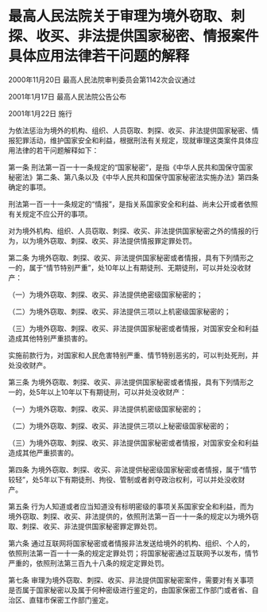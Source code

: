# 最高人民法院关于审理为境外窃取、刺探、收买、非法提供国家秘密、情报案件具体应用法律若干问题的解释

2000年11月20日 最高人民法院审判委员会第1142次会议通过

2001年1月17日 最高人民法院公告公布

2001年1月22日 施行



为依法惩治为境外的机构、组织、人员窃取、刺探、收买、非法提供国家秘密、情报犯罪活动，维护国家安全和利益，根据刑法有关规定，现就审理这类案件具体应用法律的若干问题解释如下：

第一条 刑法第一百一十一条规定的“国家秘密”，是指《中华人民共和国保守国家秘密法》第二条、第八条以及《中华人民共和国保守国家秘密法实施办法》第四条确定的事项。

刑法第一百一十一条规定的“情报”，是指关系国家安全和利益、尚未公开或者依照有关规定不应公开的事项。

对为境外机构、组织、人员窃取、刺探、收买、非法提供国家秘密之外的情报的行为，以为境外窃取、刺探、收买、非法提供情报罪定罪处罚。

第二条 为境外窃取、刺探、收买、非法提供国家秘密或者情报，具有下列情形之一的，属于“情节特别严重”，处10年以上有期徒刑、无期徒刑，可以并处没收财产：

（一）为境外窃取、刺探、收买、非法提供绝密级国家秘密的；

（二）为境外窃取、刺探、收买、非法提供三项以上机密级国家秘密的；

（三）为境外窃取、刺探、收买、非法提供国家秘密或者情报，对国家安全和利益造成其他特别严重损害的。

实施前款行为，对国家和人民危害特别严重、情节特别恶劣的，可以判处死刑，并处没收财产。

第三条 为境外窃取、刺探、收买、非法提供国家秘密或者情报，具有下列情形之一的，处5年以上10年以下有期徒刑，可以并处没收财产：

（一）为境外窃取、刺探、收买、非法提供机密级国家秘密的；

（二）为境外窃取、刺探、收买、非法提供三项以上秘密级国家秘密的；

（三）为境外窃取、刺探、收买、非法提供国家秘密或者情报，对国家安全和利益造成其他严重损害的。

第四条 为境外窃取、刺探、收买、非法提供秘密级国家秘密或者情报，属于“情节较轻”，处5年以下有期徒刑、拘役、管制或者剥夺政治权利，可以并处没收财产。

第五条 行为人知道或者应当知道没有标明密级的事项关系国家安全和利益，而为境外窃取、刺探、收买、非法提供的，依照刑法第一百一十一条的规定以为境外窃取、刺探、收买、非法提供国家秘密罪定罪处罚。

第六条 通过互联网将国家秘密或者情报非法发送给境外的机构、组织、个人的，依照刑法第一百一十一条的规定定罪处罚；将国家秘密通过互联网予以发布，情节严重的，依照刑法第三百九十八条的规定定罪处罚。

第七条 审理为境外窃取、刺探、收买、非法提供国家秘密案件，需要对有关事项是否属于国家秘密以及属于何种密级进行鉴定的，由国家保密工作部门或者省、自治区、直辖市保密工作部门鉴定。